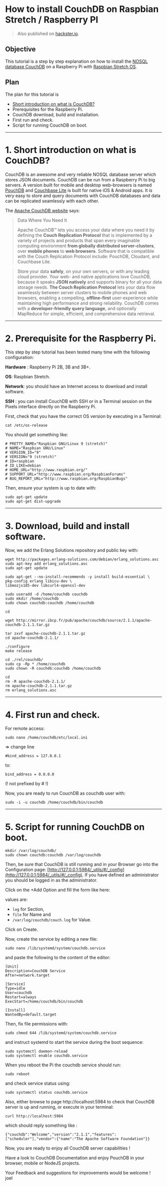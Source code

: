 # How to install CouchDB on Raspbian Stretch / Raspberry PI #

> Also published on [hackster.io](https://www.hackster.io/mehealth-ch/installing-couchdb-on-raspbian-stretch-ccb2a7).

## Objective ##

This tutorial is a step by step explanation on how to install the [NOSQL database CouchDB](http://couchdb.apache.org/) on a Raspberry Pi with [Raspbian Stretch OS](https://www.raspberrypi.org/downloads/raspbian/).

## Plan ##

The plan for this tutorial is

- [Short introduction on what is CouchDB?](#01)
- Prerequisites for the Raspberry Pi.
- CouchDB download, build and installation.
- First run and check.
- Script for running CouchDB on boot.

---

# <span id="01">1. Short introduction on what is CouchDB?</span> #

CouchDB is an awesome and very reliable NOSQL database server which stores JSON documents. CouchDB can be run from a Raspberry Pi to big servers. A version built for mobile and desktop web-browsers is named [PouchDB](http://pouchdb.com/) and [Couchbase Lite](https://developer.couchbase.com/documentation/mobile/current/guides/couchbase-lite/index.html) is built for native iOS & Android apps. It is very easy to store and query documents with CouchDB databases and data can be replicated seamlessly with each other.

The [Apache CouchDB website](http://couchdb.apache.org/) says:

> Data Where You Need It
>
> Apache CouchDB™ lets you access your data where you need it by defining the **Couch Replication Protocol** that is implemented by a variety of projects and products that span every imaginable computing environment **from globally distributed server-clusters**, over **mobile phones** to **web browsers**. Software that is compatible with the Couch Replication Protocol include: PouchDB, Cloudant, and Couchbase Lite.

> Store your data **safely**, on your own servers, or with any leading cloud provider. Your web- and native applications love CouchDB, because it speaks **JSON natively** and supports binary for all your data storage needs. **The Couch Replication Protocol** lets your data flow seamlessly between server clusters to mobile phones and web browsers, enabling a compelling, **offline-first** user-experience while maintaining high performance and strong reliability. CouchDB comes with a **developer-friendly query language**, and optionally MapReduce for simple, efficient, and comprehensive data retrieval.

---

# 2. Prerequisite for the Raspberry Pi. #

This step by step tutorial has been tested many time with the following configuration:

**Hardware** : Raspberry Pi 2B, 3B and 3B+.

**OS**: Raspbian Stretch.

**Network**: you should have an Internet access to download and install software.

**SSH** : you can install CouchDB with SSH or in a Terminal session on the Pixels interface directly on the Raspberry Pi.

First, check that you have the correct OS version by executing in a Terminal:

	cat /etc/os-release

You should get something like:
	
	# PRETTY_NAME="Raspbian GNU/Linux 9 (stretch)"
	# NAME="Raspbian GNU/Linux"
	# VERSION_ID="9"
	# VERSION="9 (stretch)"
	# ID=raspbian
	# ID_LIKE=debian
	# HOME_URL="http://www.raspbian.org/"
	# SUPPORT_URL="http://www.raspbian.org/RaspbianForums"
	# BUG_REPORT_URL="http://www.raspbian.org/RaspbianBugs"

Then, ensure your system is up to date with:

	sudo apt-get update
	sudo apt-get dist-upgrade

---

# 3. Download, build and install software. #

Now, we add the Erlang Solutions repository and public key with:

	wget http://packages.erlang-solutions.com/debian/erlang_solutions.asc
	sudo apt-key add erlang_solutions.asc
	sudo apt-get update
	
	sudo apt-get --no-install-recommends -y install build-essential \
	pkg-config erlang libicu-dev \
	libmozjs185-dev libcurl4-openssl-dev
	
	sudo useradd -d /home/couchdb couchdb
	sudo mkdir /home/couchdb
	sudo chown couchdb:couchdb /home/couchdb
	
	cd
	
	wget http://mirror.ibcp.fr/pub/apache/couchdb/source/2.1.1/apache-couchdb-2.1.1.tar.gz   
	
	tar zxvf apache-couchdb-2.1.1.tar.gz
	cd apache-couchdb-2.1.1/
	
	./configure
	make release
	
	cd ./rel/couchdb/
	sudo cp -Rp * /home/couchdb
	sudo chown -R couchdb:couchdb /home/couchdb
	
	cd
	rm -R apache-couchdb-2.1.1/
	rm apache-couchdb-2.1.1.tar.gz
	rm erlang_solutions.asc

---

# 4. First run and check. #

For remote access:

	sudo nano /home/couchdb/etc/local.ini

=> change line

	#bind_address = 127.0.0.1

to:

	bind_address = 0.0.0.0

(! not prefixed by # !)

Now, you are ready to run CouchDB as couchdb user with:
	
	sudo -i -u couchdb /home/couchdb/bin/couchdb

---

# 5. Script for running CouchDB on boot. #

	mkdir /var/log/couchdb/
	sudo chown couchdb:couchdb /var/log/couchdb
	
Then, be sure that CouchDB is still running and in your Browser go into the Configuration page: [http://127.0.0.1:5984/_utils/#/_config](http://127.0.0.1:5984/_utils/#/_config). If you have defined an administrator you should be logged in as the administrator.

Click on the +Add Option and fill the form like here:

values are:

- `log` for Section,
- `file` for Name and 
- `/var/log/couchdb/couch.log` for Value.

Click on Create.

Now, create the service by editing a new file:

	sudo nano /lib/systemd/system/couchdb.service

and paste the following to the content of the editor:

	[Unit]
	Description=CouchDB Service
	After=network.target
	  
	[Service]
	Type=idle
	User=couchdb
	Restart=always
	ExecStart=/home/couchdb/bin/couchdb
	  
	[Install]
	WantedBy=default.target
	
Then, fix file permissions with:

	sudo chmod 644 /lib/systemd/system/couchdb.service

and instruct systemd to start the service during the boot sequence:

	sudo systemctl daemon-reload
	sudo systemctl enable couchdb.service

When you reboot the Pi the couchdb service should run:

	sudo reboot

and check service status using:

	sudo systemctl status couchdb.service

Also, either browse to page http://localhost:5984 to check that CouchDB server is up and running, or execute in your terminal:

	curl http://localhost:5984

which should reply something like :

	{"couchdb":"Welcome","version":"2.1.1","features":["scheduler"],"vendor":{"name":"The Apache Software Foundation"}}

Now, you are ready to enjoy all CouchDB server capabilities !

Have a look to CouchDB Documentation and enjoy PouchDB in your browser, mobile or NodeJS projects.

Your Feedback and suggestions for improvements would be welcome !  
joel
